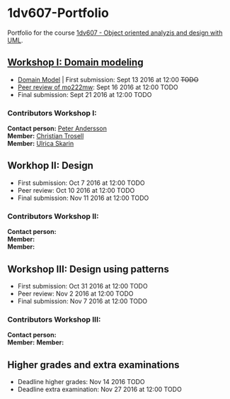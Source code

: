 # 1dv607-Portfolio

Portfolio for the course [1dv607 - Object oriented analyzis and design with UML](https://coursepress.lnu.se/kurs/objektorienterad-analys-och-design-med-uml/).

## [Workshop I: Domain modeling](https://coursepress.lnu.se/kurs/objektorienterad-analys-och-design-med-uml/workshops-2/workshop-1-domain-modeling/)
* [Domain Model](https://www.gliffy.com/go/publish/11103331) | First submission: Sept 13 2016 at 12:00 ~~TODO~~ 
* [Peer review of mo222mw](https://github.com/ulricaskarin/1dv607-Portfolio/blob/master/peer-review-of-mo222mw.md): Sept 16 2016 at 12:00 TODO
* Final submission: Sept 21 2016 at 12:00 TODO

### Contributors Workshop I:
**Contact person:** [Peter Andersson](https://github.com/sehnpaa)  
**Member:** [Christian Trosell](https://github.com/krockgardin)  
**Member:** [Ulrica Skarin](https://github.com/ulricaskarin)  

## Workhop II:  Design 
* First submission: Oct 7 2016 at 12:00 TODO
* Peer review: Oct 10 2016 at 12:00 TODO
* Final submission: Nov 11 2016 at 12:00 TODO

### Contributors Workshop II:
**Contact person:**  
**Member:**  
**Member:** 

## Workshop III: Design using patterns
* First submission: Oct 31 2016 at 12:00 TODO
* Peer review: Nov 2 2016 at 12:00 TODO
* Final submission: Nov 7 2016 at 12:00 TODO

### Contributors Workshop III:
**Contact person:**  
**Member:** 
**Member:** 

## Higher grades and extra examinations
* Deadline higher grades: Nov 14 2016 TODO
* Deadline extra examination: Nov 27 2016 at 12:00 TODO
